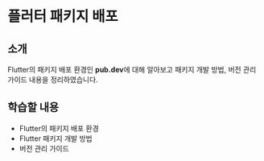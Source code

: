 # 플러터 패키지 배포

## 소개

Flutter의 패키지 배포 환경인 **pub.dev**에 대해 알아보고 패키지 개발 방법, 버전 관리 가이드 내용을 정리하였습니다.

## 학습할 내용

- Flutter의 패키지 배포 환경
- Flutter 패키지 개발 방법
- 버전 관리 가이드